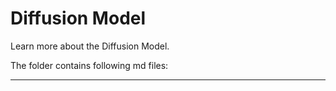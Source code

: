 # Diffusion Model

Learn more about the Diffusion Model.

The folder contains following md files:

---
